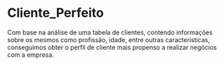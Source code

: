 # Cliente_Perfeito
Com base na análise de uma tabela de clientes, contendo informações sobre os mesmos como profissão, idade, entre outras características, conseguimos obter o perfil de cliente mais propenso a realizar negócios com a empresa.
